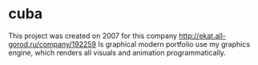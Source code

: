 # cuba
This project was created on 2007  for this company http://ekat.all-gorod.ru/company/192259
Is graphical modern portfolio use  my graphics engine, which renders all visuals and animation programmatically.
